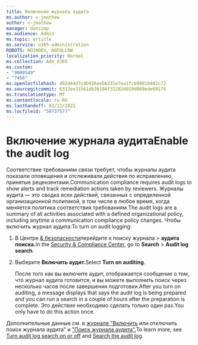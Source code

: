```yaml
---
title: Включение журнала аудита
ms.author: v-jmathew
author: v-jmathew
manager: dansimp
ms.audience: Admin
ms.topic: article
ms.service: o365-administration
ROBOTS: NOINDEX, NOFOLLOW
localization_priority: Normal
ms.collection: Adm_O365
ms.custom:
- "9000549"
- "7456"
ms.openlocfilehash: d92d44d7c4b926eebb231e7ea1fcb90010482c72
ms.sourcegitcommit: 6312ee31561db36104f32282d019d069ede69174
ms.translationtype: MT
ms.contentlocale: ru-RU
ms.lasthandoff: 03/11/2021
ms.locfileid: "50737577"
---
```

# <a name="enable-the-audit-log"></a><span data-ttu-id="4b3b3-102">Включение журнала аудита</span><span class="sxs-lookup"><span data-stu-id="4b3b3-102">Enable the audit log</span></span>

<span data-ttu-id="4b3b3-103">Соответствие требованиям связи требует, чтобы журналы аудита показали оповещения и отслеживали действия по исправлению, принятые рецензентами.</span><span class="sxs-lookup"><span data-stu-id="4b3b3-103">Communication compliance requires audit logs to show alerts and track remediation actions taken by reviewers.</span></span> <span data-ttu-id="4b3b3-104">Журналы аудита — это сводка всех действий, связанных с определенной организационной политикой, в том числе в любое время, когда меняется политика соответствия требованиям.</span><span class="sxs-lookup"><span data-stu-id="4b3b3-104">The audit logs are a summary of all activities associated with a defined organizational policy, including anytime a communication compliance policy changes.</span></span> <span data-ttu-id="4b3b3-105">Чтобы включить журнал аудита:</span><span class="sxs-lookup"><span data-stu-id="4b3b3-105">To turn on audit logging:</span></span>

1. <span data-ttu-id="4b3b3-106">В Центре [& безопасности](https://go.microsoft.com/fwlink/?linkid=2101341)перейдите к поиску журнала   >  **аудита поиска.**</span><span class="sxs-lookup"><span data-stu-id="4b3b3-106">In the [Security & Compliance Center](https://go.microsoft.com/fwlink/?linkid=2101341), go to **Search** > **Audit log search**.</span></span>
2. <span data-ttu-id="4b3b3-107">Выберите **Включить аудит.**</span><span class="sxs-lookup"><span data-stu-id="4b3b3-107">Select **Turn on auditing**.</span></span>

    <span data-ttu-id="4b3b3-108">После того как вы включите аудит, отображается сообщение о том, что журнал аудита готовится, и вы можете выполнить поиск через несколько часов после завершения подготовки.</span><span class="sxs-lookup"><span data-stu-id="4b3b3-108">After you turn on auditing, a message displays that says the audit log is being prepared and you can run a search in a couple of hours after the preparation is complete.</span></span> <span data-ttu-id="4b3b3-109">Это действие необходимо сделать только один раз.</span><span class="sxs-lookup"><span data-stu-id="4b3b3-109">You only have to do this action once.</span></span>

<span data-ttu-id="4b3b3-110">Дополнительные данные см. в [журнале "Включить](https://go.microsoft.com/fwlink/?linkid=2129077) или отключить поиск журнала аудита" и ["Поиск журнала аудита".](https://go.microsoft.com/fwlink/?linkid=2123729)</span><span class="sxs-lookup"><span data-stu-id="4b3b3-110">To learn more, see [Turn audit log search on or off](https://go.microsoft.com/fwlink/?linkid=2129077) and [Search the audit log](https://go.microsoft.com/fwlink/?linkid=2123729).</span></span>
